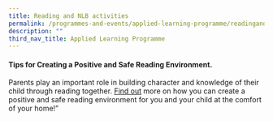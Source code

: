 ```yaml
---
title: Reading and NLB activities
permalink: /programmes-and-events/applied-learning-programme/readingandnlbactivities/
description: ""
third_nav_title: Applied Learning Programme
---
```

#### Tips for Creating a Positive and Safe Reading Environment.


Parents play an important role in building character and knowledge of their child through reading together.  [Find out](https://go.gov.sg/gwf4lr) more on how you can create a positive and safe reading environment for you and your child at the comfort of your home!”